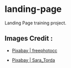 # landing-page
Landing Page training project.

## Images Credit :
- [Pixabay | freephotocc](https://pixabay.com/?utm_source=link-attribution&amp;utm_medium=referral&amp;utm_campaign=image&amp;utm_content=1280538)

- [Pixabay | Sara_Torda](https://pixabay.com/?utm_source=link-attribution&amp;utm_medium=referral&amp;utm_campaign=image&amp;utm_content=2298286)